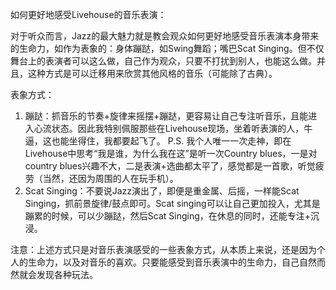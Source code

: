 如何更好地感受Livehouse的音乐表演：

对于听众而言，Jazz的最大魅力就是教会观众如何更好地感受音乐表演本身带来的生命力，如作为表象的：身体蹦跶，如Swing舞蹈；嘴巴Scat Singing。但不仅舞台上的表演者可以这么做，自己作为观众，只要不打扰到别人，也能这么做。并且，这种方式是可以迁移用来欣赏其他风格的音乐（可能除了古典）。

表象方式：

1. 蹦跶：抓音乐的节奏+旋律来摇摆+蹦跶，更容易让自己专注听音乐，且能进入心流状态。因此我特别佩服那些在Livehouse现场，坐着听表演的人，牛逼，这也能坐得住，我都要起飞了。
   P.S. 我个人唯一一次走神，即在Livehouse中思考“我是谁，为什么我在这”是听一次Country blues，一是对country blues兴趣不大，二是表演+选曲都太平了，感觉都是一首歌，听觉疲劳（当然，还因为周围的人在玩手机）。
1. Scat Singing：不要说Jazz演出了，即便是重金属、后摇，一样能Scat Singing，抓前景旋律/鼓点即可。Scat singing可以让自己更加投入，尤其是蹦累的时候，可以少蹦跶，然后Scat Singing，在休息的同时，还能专注+沉浸。

注意：上述方式只是对音乐表演感受的一些表象方式，从本质上来说，还是因为个人的生命力，以及对音乐的喜欢。只要能感受到音乐表演中的生命力，自己自然而然就会发现各种玩法。